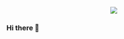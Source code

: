 <p align="center">
  <img src="https://capsule-render.vercel.app/api?text=Hello Everyone!🕹️&animation=fadeIn&type=waving&color=gradient&height=100"/>
</p>



### Hi there 👋

<!--
**NImboNagatory/NImboNagatory** is a ✨ _special_ ✨ repository because its `README.md` (this file) appears on your GitHub profile.

Here are some ideas to get you started:

- 🔭 I’m currently working on ...
- 🌱 I’m currently learning ...
- 👯 I’m looking to collaborate on ...
- 🤔 I’m looking for help with ...
- 💬 Ask me about ...
- 📫 How to reach me: ...
- 😄 Pronouns: ...
- ⚡ Fun fact: ...
-->
